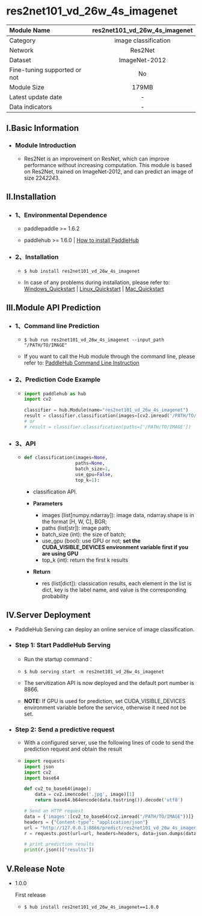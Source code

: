 # res2net101_vd_26w_4s_imagenet

|Module Name|res2net101_vd_26w_4s_imagenet|
| :--- | :---: |
|Category|image classification|
|Network|Res2Net|
|Dataset|ImageNet-2012|
|Fine-tuning supported or not|No|
|Module Size|179MB|
|Latest update date|-|
|Data indicators|-|


## I.Basic Information



- ### Module Introduction

  - Res2Net is an improvement on ResNet, which can improve performance without increasing computation. This module is based on Res2Net, trained on ImageNet-2012, and can predict an image of size 224*224*3.


## II.Installation

- ### 1、Environmental Dependence  

  - paddlepaddle >= 1.6.2  

  - paddlehub >= 1.6.0  | [How to install PaddleHub]()


- ### 2、Installation

  - ```shell
    $ hub install res2net101_vd_26w_4s_imagenet
    ```
  - In case of any problems during installation, please refer to: [Windows_Quickstart]() | [Linux_Quickstart]() | [Mac_Quickstart]()

## III.Module API Prediction

- ### 1、Command line Prediction

  - ```shell
    $ hub run res2net101_vd_26w_4s_imagenet --input_path "/PATH/TO/IMAGE"
    ```
  - If you want to call the Hub module through the command line, please refer to: [PaddleHub Command Line Instruction](../../../../docs/docs_ch/tutorial/cmd_usage.rst)

- ### 2、Prediction Code Example

  - ```python
    import paddlehub as hub
    import cv2

    classifier = hub.Module(name="res2net101_vd_26w_4s_imagenet")
    result = classifier.classification(images=[cv2.imread('/PATH/TO/IMAGE')])
    # or
    # result = classifier.classification(paths=['/PATH/TO/IMAGE'])
    ```

- ### 3、API


  - ```python
    def classification(images=None,
                       paths=None,
                       batch_size=1,
                       use_gpu=False,
                       top_k=1):
    ```
    - classification API.
    - **Parameters**

      - images (list\[numpy.ndarray\]): image data, ndarray.shape is in the format [H, W, C], BGR;
      - paths (list[str]): image path;
      - batch_size (int): the size of batch;
      - use_gpu (bool): use GPU or not; **set the CUDA_VISIBLE_DEVICES environment variable first if you are using GPU**
      - top\_k (int): return the first k results

    - **Return**

      - res (list\[dict\]): classication results, each element in the list is dict, key is the label name, and value is the corresponding probability



## IV.Server Deployment

- PaddleHub Serving can deploy an online service of image classification.

- ### Step 1: Start PaddleHub Serving

  - Run the startup command：
  - ```shell
    $ hub serving start -m res2net101_vd_26w_4s_imagenet
    ```

  - The servitization API is now deployed and the default port number is 8866.

  - **NOTE:**  If GPU is used for prediction, set CUDA_VISIBLE_DEVICES environment variable before the service, otherwise it need not be set.

- ### Step 2: Send a predictive request

  - With a configured server, use the following lines of code to send the prediction request and obtain the result

  - ```python
    import requests
    import json
    import cv2
    import base64

    def cv2_to_base64(image):
        data = cv2.imencode('.jpg', image)[1]
        return base64.b64encode(data.tostring()).decode('utf8')

    # Send an HTTP request
    data = {'images':[cv2_to_base64(cv2.imread("/PATH/TO/IMAGE"))]}
    headers = {"Content-type": "application/json"}
    url = "http://127.0.0.1:8866/predict/res2net101_vd_26w_4s_imagenet"
    r = requests.post(url=url, headers=headers, data=json.dumps(data))

    # print prediction results
    print(r.json()["results"])
    ```


## V.Release Note

* 1.0.0

  First release

  - ```shell
    $ hub install res2net101_vd_26w_4s_imagenet==1.0.0
    ```
